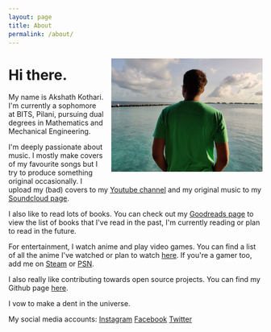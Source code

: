 ```yaml
---
layout: page
title: About
permalink: /about/
---
```


<img src="/assets/images/back-capture.jpg" style="float:right; margin-left:15px; margin-top:10px; margin-bottom:10px;" width="300" height="225" >

# Hi there.

My name is Akshath Kothari. I'm currently a sophomore at BITS, Pilani, pursuing dual degrees in Mathematics and Mechanical Engineering.

I'm deeply passionate about music. I mostly make covers of my favourite songs but I try to produce something original occasionally. I upload my (bad) covers to my [Youtube channel][youtube-link] and my original music to my [Soundcloud page][soundcloud-link].

I also like to read lots of books. You can check out my [Goodreads page][goodreads-link] to view the list of books that I've read in the past, I'm currently reading or plan to read in the future.

For entertainment, I watch anime and play video games. You can find a list of all the anime I've watched or plan to watch [here][myanimelist-link]. If you're a gamer too, add me on [Steam][steam-link] or [PSN][psn-link].

I also really like contributing towards open source projects. You can find my Github page [here][github-link].

I vow to make a dent in the universe. 

My social media accounts:
[Instagram][instagram-link]
[Facebook][facebook-link]
[Twitter][twitter-link]

<!---
About *sablerime* : When I was trying to find a handle to represent me online, I came up with many names, but each of them failed to meet one or more of the following criteria: it must mean something, it must have something to do with me, it should be unique, it should be easy to pronounce and easy to remember. That is when I came up with the name *sablerime*.
*sablerime* is a combination of two words: 'sable' and 'rime'. The word 'sable' is a synonym of 'black', which is my favourite colour. The word 'rime' is defined as the frost formed on cold surfaces by the rapid freezing of water vapour in cloud or fog. It is, literally, <a href = "/assets/images/i-am-so-cool.jpg" style="color:black; ">cool</a>.
-->

[soundcloud-link]: https://soundcloud.com/sablerime
[youtube-link]: https://www.youtube.com/akshathkothari
[goodreads-link]: https://www.goodreads.com/user/show/29882240-akshath-kothari
[myanimelist-link]: https://myanimelist.net/animelist/sablerime
[steam-link]: https://steamcommunity.com/id/sablerime
[psn-link]: https://my.playstation.com/profile/arystorblack
[instagram-link]: https://instagram.com/akshathkothari
[facebook-link]: https://www.facebook.com/akshathkothari
[twitter-link]: https://twitter.com/akshathkothari
[github-link]: https://github.com/akshathkothari
[jekyll-organization]: https://github.com/jekyll
